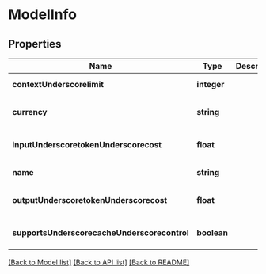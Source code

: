 # ModelInfo

## Properties
Name | Type | Description | Notes
------------ | ------------- | ------------- | -------------
**contextUnderscorelimit** | **integer** |  | [default to null]
**currency** | **string** |  | [optional] [default to null]
**inputUnderscoretokenUnderscorecost** | **float** |  | [optional] [default to null]
**name** | **string** |  | [default to null]
**outputUnderscoretokenUnderscorecost** | **float** |  | [optional] [default to null]
**supportsUnderscorecacheUnderscorecontrol** | **boolean** |  | [optional] [default to null]

[[Back to Model list]](../README.md#documentation-for-models) [[Back to API list]](../README.md#documentation-for-api-endpoints) [[Back to README]](../README.md)


